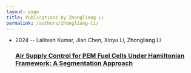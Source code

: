 ```yaml
---
layout: page
title: Publications by Zhongliang Li
permalink: /authors/zhongliang-li/
---
```


<ul class="post-list">
<li><span class='post-meta'>2024 -- Lalitesh Kumar, Jian Chen, Xinyu Li, Zhongliang Li</span><h3><a class='post-link' href='../../air-supply-control-for-pem-fuel-cells-under-hamiltonian-framework-a-segmentation-approach'>Air Supply Control for PEM Fuel Cells Under Hamiltonian Framework: A Segmentation Approach</a></h3></li>

</ul>
